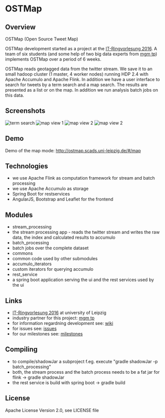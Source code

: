 # OSTMap

## Overview
OSTMap (Open Source Tweet Map)

OSTMap development started as a project at the [IT-Ringvorlesung 2016](https://www.informatik.uni-leipzig.de/ifi/kooperation/it-ringvorlesung/sommersemester-2016/). A team of six students (and some help of two big data experts from [mgm tp](http://www.mgm-tp.com/)) implements OSTMap over a period of 6 weeks.

OSTMap reads geotagged data from the twitter stream. We save it to an small hadoop cluster (1 master, 4 worker nodes) running HDP 2.4 with Apache Accumulo and Apache Flink. In addition we have a user interface to search for tweets by a term search and a map search. The results are presented as a list or on the map. In addition we run analysis batch jobs on this data.

## Screenshots
![term search](https://raw.githubusercontent.com/IIDP/OSTMap/screenshots/screenshots/term-search.JPG)
![map view 1](https://raw.githubusercontent.com/IIDP/OSTMap/screenshots/screenshots/map-search.JPG)
![map view 2](https://raw.githubusercontent.com/IIDP/OSTMap/screenshots/screenshots/map-search-with-tweet.JPG)
![map view 2](https://raw.githubusercontent.com/IIDP/OSTMap/screenshots/screenshots/language-frequency.JPG)

## Demo
Demo of the map mode: http://ostmap.scads.uni-leipzig.de/#/map

## Technologies
* we use Apache Flink as computation framework for stream and batch processing
* we use Apache Accumulo as storage
* Spring Boot for restservices
* AngularJS, Bootstrap and Leaflet for the frontend

## Modules
* stream_processing
 * the stream processing app - reads the twitter stream and writes the raw data, the index and calculated results to accumulo
* batch_processing
 * batch jobs over the complete dataset 
* commons
 * common code used by other submodules
* accumulo_iterators
 * custom iterators for querying accumulo
* rest_service
 * a spring boot application serving the ui and the rest services used by the ui

## Links
* [IT-Ringvorlesung 2016](https://www.informatik.uni-leipzig.de/ifi/kooperation/it-ringvorlesung/sommersemester-2016/) at university of Leipzig
* industry partner for this project: [mgm tp](http://www.mgm-tp.com/)
* for information regardning development see: [wiki](https://github.com/IIDP/OSTMap/wiki)
* for issues see: [issues](https://github.com/IIDP/OSTMap/issues)
* for our milestones see: [milestones](https://github.com/IIDP/OSTMap/milestones)

## Compiling
* to compile/shadowJar a subproject f.eg. execute "gradle shadowJar -p batch_processing"
* both, the stream process and the batch process needs to be a fat jar for flink -> gradle shadowJar
* the rest service is build with spring boot -> gradle build

## License
 Apache License Version 2.0, see LICENSE file
